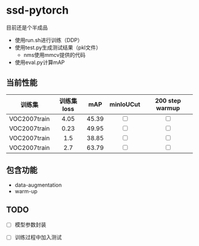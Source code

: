 # ssd-pytorch
目前还是个半成品
* 使用run.sh进行训练（DDP）
* 使用test.py生成测试结果（pkl文件）
    * nms使用mmcv提供的代码
* 使用eval.py计算mAP

## 当前性能
|训练集|训练集loss|mAP|minIoUCut|200 step warmup|
|:---:|:---:|:---:|:---:|:---:|
|VOC2007train|4.05|45.39| <input type="checkbox"> |<input type="checkbox"> |
|VOC2007train|0.23|49.95|<input type="checkbox"> |<input type="checkbox"> |
|VOC2007train|1.5|38.85|<input type="checkbox"> |<input type="checkbox"> |
|VOC2007train|2.7|63.79|<input type="checkbox">|<input type="checkbox"> |

## 包含功能
* data-augmentation
* warm-up

## TODO
+ [ ] 模型参数封装
* [ ] 训练过程中加入测试

